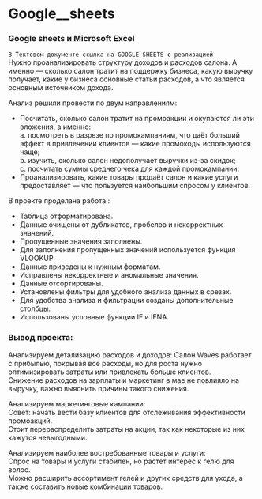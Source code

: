 # Google__sheets
### Google sheets и Microsoft Excel
`В Тектовом документе ссылка на GOOGLE SHEETS c реализацией`   
Нужно проанализировать структуру доходов и расходов салона. А именно — сколько салон тратит на поддержку бизнеса, какую выручку получает, какие у бизнеса основные статьи расходов, а что является основным источником дохода. 

Анализ решили провести по двум направлениям:  
* Посчитать, сколько салон тратит на промоакции и окупаются ли эти вложения, а именно:  
    a. посмотреть в разрезе по промокампаниям, что даёт больший эффект в привлечении клиентов — какие промокоды используются чаще;  
    b. изучить, сколько салон недополучает выручки из-за скидок;  
    c. посчитать суммы среднего чека для каждой промокампании.
* Проанализировать, какие товары продаёт салон и какие услуги предоставляет — что пользуется наибольшим спросом у клиентов.

В проекте проделана работа :

* Таблица отформатирована.
* Данные очищены от дубликатов, пробелов и некорректных значений.
* Пропущенные значения заполнены.
* Для заполнения пропущенных значений используется функция VLOOKUP.
* Данные приведены к нужным форматам.
* Исправлены некорректные и аномальные значения.
* Данные отсортированы.
* Установлены фильтры для удобного анализа данных в срезах.
* Для удобства анализа и фильтрации созданы дополнительные столбцы.
* Использованы условные функции IF и IFNA.


### Вывод проекта:  
Анализируем детализацию расходов и доходов:
Салон Waves работает с прибылью, покрывая все расходы, но для роста нужно оптимизировать затраты или привлекать больше клиентов.  
Снижение расходов на зарплаты и маркетинг в мае не повлияло на выручку, важно выяснить причины такого снижения.  

Анализируем маркетинговые кампании:  
Совет: начать вести базу клиентов для отслеживания эффективности промоакций.  
Стоит перераспределить затраты на акции, так как некоторые из них кажутся невыгодными.    

Анализируем наиболее востребованные товары и услуги:  
Спрос на товары и услуги стабилен, но растёт интерес к гелю для волос.  
Можно расширить ассортимент гелей и других средств для ухода, а также составить новые комбинации товаров.
